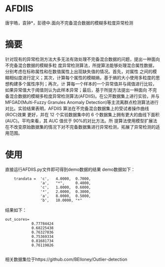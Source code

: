 AFDIIS
===
唐宇皓，袁钟*，彭德中.面向不完备混合数据的模糊多粒度异常检测


摘要
===
针对现有的异常检测方法大多无法有效处理不完备混合数据的问题，提出一种面向不完备混合数据的模糊多粒
度异常检测算法，所提算法能够处理混合属性数据，分别考虑在标称属性和在数值属性上出现缺失值的情况。首先，对属性
之间的模糊相似度进行定义；其次，计算每个属性的模糊熵，基于熵的大小使用多粒度的思想构建多个属性序列；再次，计
算每一个样本的一个异常值并与阈值进行比较，如果异常值大于阈值则认为此样本异常；最后，基于所提方法提出一种面向
不完备混合数据的模糊多粒度异常检测算法(AFDIIS)。在公开数据集上进行实验，并与 MFGAD(Multi-Fuzzy Granules Anomaly
Detection)等主流离群点检测算法进行对比。实验结果表明，AFDIIS 算法在不完备混合数据集上的受试者操作曲线(ROC)效果
更好，并在 12 个实验数据集中的 6 个数据集上拥有更大的曲线下面积(AUC)。平均来看，其 AUC 值优于 90%的对比方法。所
提算法使用模型扩展法在不改变原始数据集的情况下对不完备数据集进行异常检测，拓展了异常检测的适用范围。

使用
===
直接运行AFDIIS.py文件即可得到demo数据的结果
demo数据如下：
```
    trandata =  'c',   4.0000,  0.7000,
                'a',   "*",     0.4000,
                'c',   1.0000,  0.6000,
                '*',   2.0000,  0.3000,
                'a',   8.0000,  0.5000,
                'b',   10.0000, "*"
```


结果如下：
```
out_scores=
            0.77784424
            0.68225438
            0.76327036
            0.75369334
            0.81681734
            0.76119826
            
```
相关数据集位于https://github.com/BElloney/Outlier-detection
